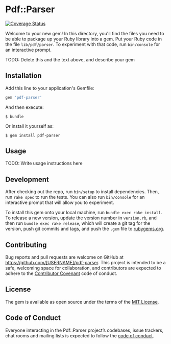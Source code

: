 # Pdf::Parser

[![Coverage Status](https://coveralls.io/repos/github/jameshamann/pdf-parser/badge.svg?branch=master)](https://coveralls.io/github/jameshamann/pdf-parser?branch=master)

Welcome to your new gem! In this directory, you'll find the files you need to be able to package up your Ruby library into a gem. Put your Ruby code in the file `lib/pdf/parser`. To experiment with that code, run `bin/console` for an interactive prompt.

TODO: Delete this and the text above, and describe your gem

## Installation

Add this line to your application's Gemfile:

```ruby
gem 'pdf-parser'
```

And then execute:

    $ bundle

Or install it yourself as:

    $ gem install pdf-parser

## Usage

TODO: Write usage instructions here

## Development

After checking out the repo, run `bin/setup` to install dependencies. Then, run `rake spec` to run the tests. You can also run `bin/console` for an interactive prompt that will allow you to experiment.

To install this gem onto your local machine, run `bundle exec rake install`. To release a new version, update the version number in `version.rb`, and then run `bundle exec rake release`, which will create a git tag for the version, push git commits and tags, and push the `.gem` file to [rubygems.org](https://rubygems.org).

## Contributing

Bug reports and pull requests are welcome on GitHub at https://github.com/[USERNAME]/pdf-parser. This project is intended to be a safe, welcoming space for collaboration, and contributors are expected to adhere to the [Contributor Covenant](http://contributor-covenant.org) code of conduct.

## License

The gem is available as open source under the terms of the [MIT License](https://opensource.org/licenses/MIT).

## Code of Conduct

Everyone interacting in the Pdf::Parser project’s codebases, issue trackers, chat rooms and mailing lists is expected to follow the [code of conduct](https://github.com/[USERNAME]/pdf-parser/blob/master/CODE_OF_CONDUCT.md).
